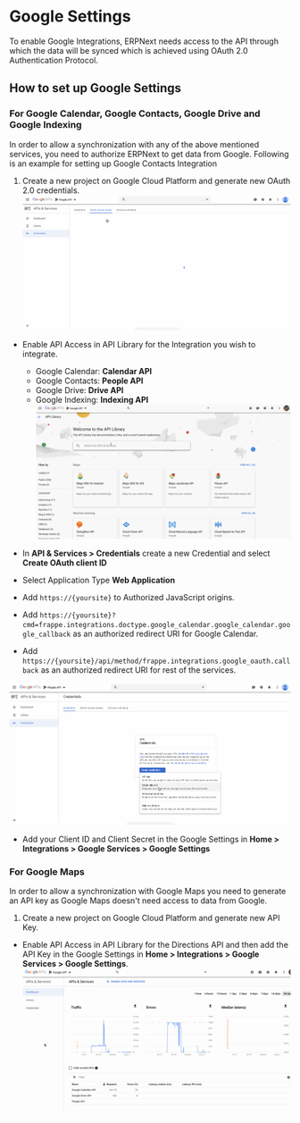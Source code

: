 
# Google Settings



To enable Google Integrations, ERPNext needs access to the API through which the data will be synced which is achieved using OAuth 2.0 Authentication Protocol.


## How to set up Google Settings


### For Google Calendar, Google Contacts, Google Drive and Google Indexing


In order to allow a synchronization with any of the above mentioned services, you need to authorize ERPNext to get data from Google. Following is an example for setting up Google Contacts Integration


1. Create a new project on Google Cloud Platform and generate new OAuth 2.0 credentials.
![](/files/google_contacts_project_creation.gif)


* Enable API Access in API Library for the Integration you wish to integrate.


	+ Google Calendar: **Calendar API**
	+ Google Contacts: **People API**
	+ Google Drive: **Drive API**
	+ Google Indexing: **Indexing API**![](/files/api.gif)
* In **API & Services > Credentials** create a new Credential and select **Create OAuth client ID**
* Select Application Type **Web Application**
* Add `https://{yoursite}` to Authorized JavaScript origins.
* Add `https://{yoursite}?cmd=frappe.integrations.doctype.google_calendar.google_calendar.google_callback` as an authorized redirect URI for Google Calendar.
* Add `https://{yoursite}/api/method/frappe.integrations.google_oauth.callback` as an authorized redirect URI for rest of the services.


![](/files/google_contacts_oauth.gif)
* Add your Client ID and Client Secret in the Google Settings in **Home > Integrations > Google Services > Google Settings**


### For Google Maps


In order to allow a synchronization with Google Maps you need to generate an API key as Google Maps doesn't need access to data from Google.


1. Create a new project on Google Cloud Platform and generate new API Key.


* Enable API Access in API Library for the Directions API and then add the API Key in the Google Settings in **Home > Integrations > Google Services > Google Settings**.
![](/files/api_key.gif)




